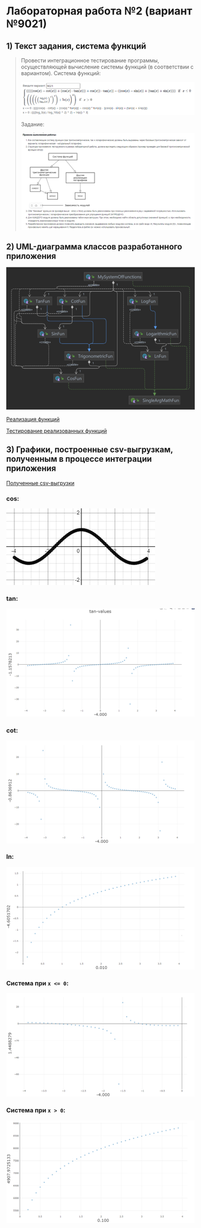 # Лабораторная работа №2 (вариант №9021)
## 1) Текст задания, система функций
> Провести интеграционное тестирование программы, осуществляющей вычисление системы функций (в соответствии с вариантом).
> Система функций:
>
> <img src="Lab2/res/Система-функций.PNG" alt="Система функций">
>
> Задание:
>
> <img src="Lab2/res/Задание.PNG" alt="Задание">

## 2) UML-диаграмма классов разработанного приложения

<img src="Lab2/res/Диаграмма-классов1.png" alt="Диаграмма классов">

[Реализация функций](Lab2/src/main/kotlin/ru/stolexiy)

[Тестирование реализованных функций](Lab2/src/test/kotlin/ru/stolexiy)

## 3) Графики, построенные csv-выгрузкам, полученным в процессе интеграции приложения

[Полученные csv-выгрузки](Lab2/out)

### cos:

<img src="Lab2/res/cos.PNG" alt="cos">

### tan:

<img src="Lab2/res/tan.PNG" alt="tan">

### cot:

<img src="Lab2/res/cot.PNG" alt="cot">

### ln:

<img src="Lab2/res/ln.PNG" alt="ln">

### Система при `x <= 0`:

<img src="Lab2/res/system1.PNG" alt="system1">

### Система при `x > 0`:

<img src="Lab2/res/system2.PNG" alt="system2">



